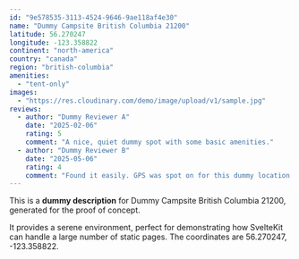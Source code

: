 ```yaml
---
id: "9e578535-3113-4524-9646-9ae118af4e30"
name: "Dummy Campsite British Columbia 21200"
latitude: 56.270247
longitude: -123.358822
continent: "north-america"
country: "canada"
region: "british-columbia"
amenities:
  - "tent-only"
images:
  - "https://res.cloudinary.com/demo/image/upload/v1/sample.jpg"
reviews:
  - author: "Dummy Reviewer A"
    date: "2025-02-06"
    rating: 5
    comment: "A nice, quiet dummy spot with some basic amenities."
  - author: "Dummy Reviewer B"
    date: "2025-05-06"
    rating: 4
    comment: "Found it easily. GPS was spot on for this dummy location."
---
```


This is a **dummy description** for Dummy Campsite British Columbia 21200, generated for the proof of concept.

It provides a serene environment, perfect for demonstrating how SvelteKit can handle a large number of static pages. The coordinates are 56.270247, -123.358822.
